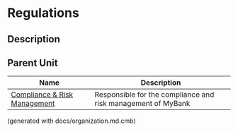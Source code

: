 # Regulations
## Description



## Parent Unit
| Name | Description |
|---|---|
| [Compliance & Risk Management](../../mybank/compliance/compliance-org.md) | Responsible for the compliance and risk management of MyBank |


(generated with docs/organization.md.cmb)
